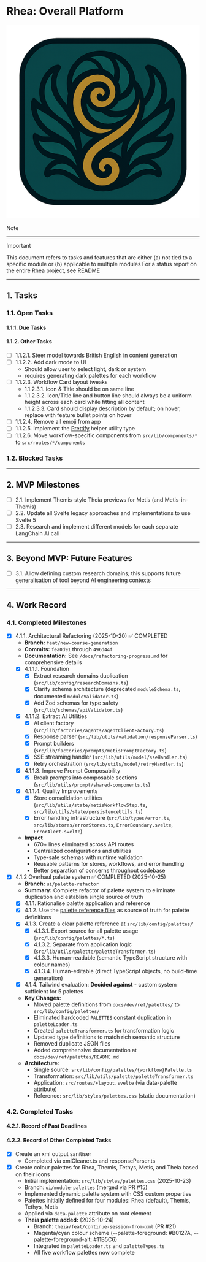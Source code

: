 # Rhea: Overall Platform

![Rhea Icon](static/icon.png)

> [!NOTE]
> <!-- one line defining current status -->

---

> [!IMPORTANT]
> This document refers to tasks and features that are either (a) not tied to a specific module or (b) applicable to multiple modules
> For a status report on the entire Rhea project, see [README](./README.md)

---

## 1. Tasks

### 1.1. Open Tasks

#### 1.1.1. Due Tasks

#### 1.1.2. Other Tasks

- [ ] 1.1.2.1. Steer model towards British English in content generation
- [ ] 1.1.2.2. Add dark mode to UI
  - Should allow user to select light, dark or system
  - requires generating dark palettes for each workflow
- [ ] 1.1.2.3. Workflow Card layout tweaks
  - 1.1.2.3.1. Icon & Title should be on same line
  - 1.1.2.3.2. Icon/Title line and button line should always be a uniform height across each card while fitting all content
  - 1.1.2.3.3. Card should display description by default; on hover, replace with feature bullet points on hover
- [ ] 1.1.2.4. Remove all emoji from app
- [ ] 1.1.2.5. Implement the [Prettify](https://www.totaltypescript.com/concepts/the-prettify-helper) helper utility type
- [ ] 1.1.2.6. Move workflow-specific components from `src/lib/components/*` to `src/routes/*/components`

### 1.2. Blocked Tasks

---

## 2. MVP Milestones

- [ ] 2.1. Implement Themis-style Theia previews for Metis (and Metis-in-Themis)
- [ ] 2.2. Update all Svelte legacy approaches and implementations to use Svelte 5
- [ ] 2.3. Research and implement different models for each separate LangChain AI call
---

## 3. Beyond MVP: Future Features

- [ ] 3.1. Allow defining custom research domains; this supports future generalisation of tool beyond AI engineering contexts

---

## 4. Work Record

### 4.1. Completed Milestones

- [x] 4.1.1. Architectural Refactoring (2025-10-20) ✅ COMPLETED
  - **Branch:** `feat/new-course-generation`
  - **Commits:** `fea0d91` through `496d44f`
  - **Documentation:** See `/docs/refactoring-progress.md` for comprehensive details
  - [x] 4.1.1.1. Foundation
    - [x] Extract research domains duplication (`src/lib/config/researchDomains.ts`)
    - [x] Clarify schema architecture (deprecated `moduleSchema.ts`, documented `moduleValidator.ts`)
    - [x] Add Zod schemas for type safety (`src/lib/schemas/apiValidator.ts`)
  - [x] 4.1.1.2. Extract AI Utilities
    - [x] AI client factory (`src/lib/factories/agents/agentClientFactory.ts`)
    - [x] Response parser (`src/lib/utils/validation/responseParser.ts`)
    - [x] Prompt builders (`src/lib/factories/prompts/metisPromptFactory.ts`)
    - [x] SSE streaming handler (`src/lib/utils/model/sseHandler.ts`)
    - [x] Retry orchestration (`src/lib/utils/model/retryHandler.ts`)
  - [x] 4.1.1.3. Improve Prompt Composability
    - [x] Break prompts into composable sections (`src/lib/utils/prompt/shared-components.ts`)
  - [x] 4.1.1.4. Quality Improvements
    - [x] Store consolidation utilities (`src/lib/utils/state/metisWorkflowStep.ts`, `src/lib/utils/state/persistenceUtils.ts`)
    - [x] Error handling infrastructure (`src/lib/types/error.ts`, `src/lib/stores/errorStores.ts`, `ErrorBoundary.svelte`, `ErrorAlert.svelte`)
  - **Impact**
    - 670+ lines eliminated across API routes
    - Centralized configurations and utilities
    - Type-safe schemas with runtime validation
    - Reusable patterns for stores, workflows, and error handling
    - Better separation of concerns throughout codebase
- [x] 4.1.2 Overhaul palette system ✅ COMPLETED (2025-10-25)
  - **Branch:** `ui/palette-refactor`
  - **Summary:** Complete refactor of palette system to eliminate duplication and establish single source of truth
  - [x] 4.1.1. Rationalise palette application and reference
  - [x] 4.1.2. Use the [palette reference files](docs/dev/ref/palettes) as source of truth for palette definitions
  - [x] 4.1.3. Create a clear palette reference at `src/lib/config/palettes/`
      - [x] 4.1.3.1. Export source for all palette usage (`src/lib/config/palettes/*.ts`)
      - [x] 4.1.3.2. Separate from application logic (`src/lib/utils/palette/paletteTransformer.ts`)
      - [x] 4.1.3.3. Human-readable (semantic TypeScript structure with colour names)
      - [x] 4.1.3.4. Human-editable (direct TypeScript objects, no build-time generation)
  - [x] 4.1.4. Tailwind evaluation: **Decided against** - custom system sufficient for 5 palettes
  - **Key Changes:**
    - Moved palette definitions from `docs/dev/ref/palettes/` to `src/lib/config/palettes/`
    - Eliminated hardcoded `PALETTES` constant duplication in `paletteLoader.ts`
    - Created `paletteTransformer.ts` for transformation logic
    - Updated type definitions to match rich semantic structure
    - Removed duplicate JSON files
    - Added comprehensive documentation at `docs/dev/ref/palettes/README.md`
  - **Architecture:**
    - Single source: `src/lib/config/palettes/{workflow}Palette.ts`
    - Transformation: `src/lib/utils/palette/paletteTransformer.ts`
    - Application: `src/routes/+layout.svelte` (via data-palette attribute)
    - Reference: `src/lib/styles/palettes.css` (static documentation)

### 4.2. Completed Tasks

#### 4.2.1. Record of Past Deadlines

#### 4.2.2. Record of Other Completed Tasks

- [x] Create an xml output sanitiser
  - Completed via xmlCleaner.ts and responseParser.ts
- [x] Create colour palettes for Rhea, Themis, Tethys, Metis, and Theia based on their icons
  - Initial implementation: `src/lib/styles/palettes.css` (2025-10-23)
  - Branch: `ui/module-palettes` (merged via PR #15)
  - Implemented dynamic palette system with CSS custom properties
  - Palettes initially defined for four modules: Rhea (default), Themis, Tethys, Metis
  - Applied via `data-palette` attribute on root element
  - **Theia palette added:** (2025-10-24)
    - Branch: `theia/feat/continue-session-from-xml` (PR #21)
    - Magenta/cyan colour scheme (--palette-foreground: #B0127A, --palette-foreground-alt: #11B5C6)
    - Integrated in `paletteLoader.ts` and `paletteTypes.ts`
    - All five workflow palettes now complete

